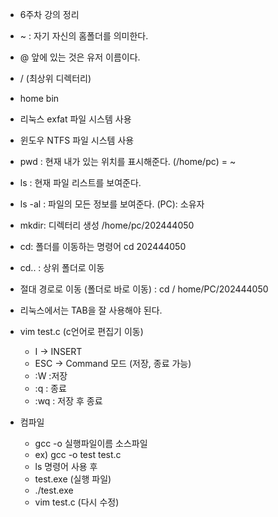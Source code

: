 - 6주차 강의 정리

- ~ : 자기 자신의 홈폴더를 의미한다.
- @ 앞에 있는 것은 유저 이름이다.

- / (최상위 디렉터리)
- home    bin

- 리눅스 exfat 파일 시스템 사용
- 윈도우 NTFS 파일 시스템 사용

- pwd : 현재 내가 있는 위치를 표시해준다. (/home/pc) = ~
- ls : 현재 파일 리스트를 보여준다.
- ls -al : 파일의 모든 정보를 보여준다. (PC): 소유자

- mkdir: 디렉터리 생성
  /home/pc/202444050
- cd: 폴더를 이동하는 명령어
  cd 202444050
- cd.. : 상위 폴더로 이동
- 절대 경로로 이동 (폴더로 바로 이동) : cd / home/PC/202444050
- 리눅스에서는 TAB을 잘 사용해야 된다.

- vim test.c (c언어로 편집기 이동)
  - I -> INSERT
  - ESC -> Command 모드 (저장, 종료 가능)
  - :W :저장
  - :q : 종료
  - :wq : 저장 후 종료

- 컴파일
  - gcc -o 실행파일이름 소스파일
  - ex) gcc -o test test.c
  - ls 명령어 사용 후
  - test.exe (실행 파일)
  - ./test.exe
  - vim test.c (다시 수정)
